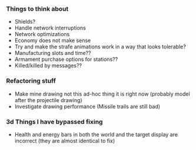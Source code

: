 ### Things to think about

- Shields?
- Handle network interruptions
- Network optimizations
- Economy does not make sense
- Try and make the strafe animations work in a way that looks tolerable?
- Manufacturing slots and time??
- Armament purchase options for stations??
- Killed/killed by messages??

### Refactoring stuff

- Make mine drawing not this ad-hoc thing it is right now (probably model after the projectile drawing)
- Investigate drawing performance (Missile trails are still bad)

### 3d Things I have bypassed fixing

- Health and energy bars in both the world and the target display are incorrect (they are almost identical to fix)
